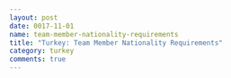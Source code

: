```yaml
---
layout: post
date: 0017-11-01
name: team-member-nationality-requirements
title: "Turkey: Team Member Nationality Requirements"
category: turkey
comments: true
---
```

